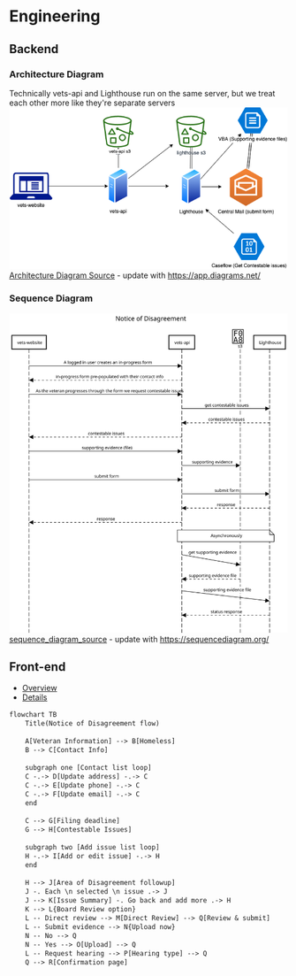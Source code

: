 # Engineering

## Backend
###  Architecture Diagram
Technically vets-api and Lighthouse run on the same server, but we treat each other more like they're separate servers
![NOD Architecture Diagram](NOD_architecture.png)
[Architecture Diagram Source](NOD_architecture.drawio) - update with  https://app.diagrams.net/

### Sequence Diagram
![NOD sequence diagram](NOD_sequence_diagram.svg)
[sequence_diagram_source](sequence_diagram_source) - update with  https://sequencediagram.org/

## Front-end

- [Overview](NOD_frontend_overview)
- [Details](NOD_frontend_details)

```mermaid
flowchart TB
    Title(Notice of Disagreement flow)

    A[Veteran Information] --> B[Homeless]
    B --> C[Contact Info]

    subgraph one [Contact list loop]
    C -.-> D[Update address] -.-> C
    C -.-> E[Update phone] -.-> C
    C -.-> F[Update email] -.-> C
    end

    C --> G[Filing deadline]
    G --> H[Contestable Issues]

    subgraph two [Add issue list loop]
    H -.-> I[Add or edit issue] -.-> H
    end

    H --> J[Area of Disagreement followup]
    J -. Each \n selected \n issue .-> J
    J --> K[Issue Summary] -. Go back and add more .-> H
    K --> L{Board Review option}
    L -- Direct review --> M[Direct Review] --> Q[Review & submit]
    L -- Submit evidence --> N{Upload now}
    N -- No --> Q
    N -- Yes --> O[Upload] --> Q
    L -- Request hearing --> P[Hearing type] --> Q
    Q --> R[Confirmation page]
```
